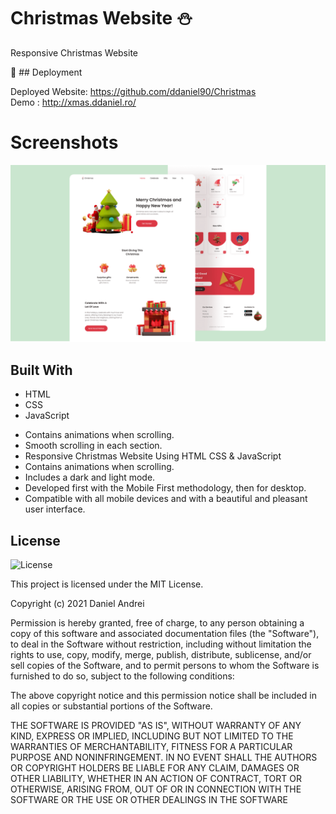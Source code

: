 # Christmas Website ⛄️

Responsive Christmas Website

🔗 ## Deployment

Deployed Website: https://github.com/ddaniel90/Christmas </br>
Demo : http://xmas.ddaniel.ro/

# Screenshots

![preview img](/preview.png)

## Built With

  * HTML
  * CSS
  * JavaScript
  
 - Contains animations when scrolling.
 - Smooth scrolling in each section.
 - Responsive Christmas Website Using HTML CSS & JavaScript
 - Contains animations when scrolling.
 - Includes a dark and light mode.
 - Developed first with the Mobile First methodology, then for desktop.
 - Compatible with all mobile devices and with a beautiful and pleasant user interface.

  ## License

![License](https://img.shields.io/badge/license-MIT%20License-blue.svg)

This project is licensed under the MIT License.

Copyright (c) 2021 Daniel Andrei

Permission is hereby granted, free of charge, to any person obtaining a copy
of this software and associated documentation files (the "Software"), to deal
in the Software without restriction, including without limitation the rights
to use, copy, modify, merge, publish, distribute, sublicense, and/or sell
copies of the Software, and to permit persons to whom the Software is
furnished to do so, subject to the following conditions:

The above copyright notice and this permission notice shall be included in all
copies or substantial portions of the Software.

THE SOFTWARE IS PROVIDED "AS IS", WITHOUT WARRANTY OF ANY KIND, EXPRESS OR
IMPLIED, INCLUDING BUT NOT LIMITED TO THE WARRANTIES OF MERCHANTABILITY,
FITNESS FOR A PARTICULAR PURPOSE AND NONINFRINGEMENT. IN NO EVENT SHALL THE
AUTHORS OR COPYRIGHT HOLDERS BE LIABLE FOR ANY CLAIM, DAMAGES OR OTHER
LIABILITY, WHETHER IN AN ACTION OF CONTRACT, TORT OR OTHERWISE, ARISING FROM,
OUT OF OR IN CONNECTION WITH THE SOFTWARE OR THE USE OR OTHER DEALINGS IN THE
SOFTWARE
 

